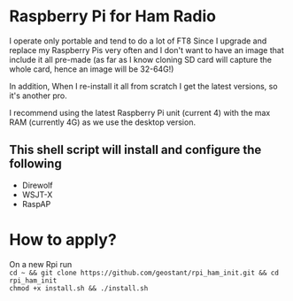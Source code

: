 # Raspberry Pi for Ham Radio
I operate only portable and tend to do a lot of FT8
Since I upgrade and replace my Raspberry Pis very often and I don't want to
have an image that include it all pre-made (as far as I know cloning SD card will capture the whole card, hence an image will be 32-64G!)

In addition,
When I re-install it all from scratch I get the latest versions, so it's another pro.

I recommend using the latest Raspberry Pi unit (current 4) with the max RAM (currently 4G) as we use the desktop version.

## This shell script will install and configure the following
- Direwolf
- WSJT-X
- RaspAP

# How to apply?
On a new Rpi run<br>
`cd ~ && git clone https://github.com/geostant/rpi_ham_init.git && cd rpi_ham_init`<br>
`chmod +x install.sh && ./install.sh`
